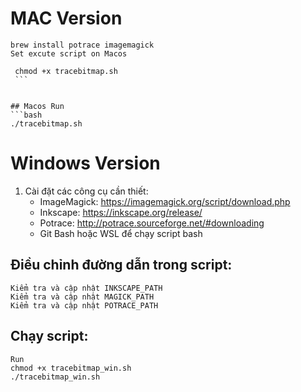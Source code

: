 # MAC Version
    brew install potrace imagemagick
    Set excute script on Macos
   ```basg
    chmod +x tracebitmap.sh 
    ```


## Macos Run 
```bash
./tracebitmap.sh
```

# Windows Version

1. Cài đặt các công cụ cần thiết:
    - ImageMagick: https://imagemagick.org/script/download.php
    - Inkscape: https://inkscape.org/release/
    - Potrace: http://potrace.sourceforge.net/#downloading
    - Git Bash hoặc WSL để chạy script bash
## Điều chỉnh đường dẫn trong script:
    Kiểm tra và cập nhật INKSCAPE_PATH
    Kiểm tra và cập nhật MAGICK_PATH
    Kiểm tra và cập nhật POTRACE_PATH
## Chạy script:
    Run
    chmod +x tracebitmap_win.sh
    ./tracebitmap_win.sh